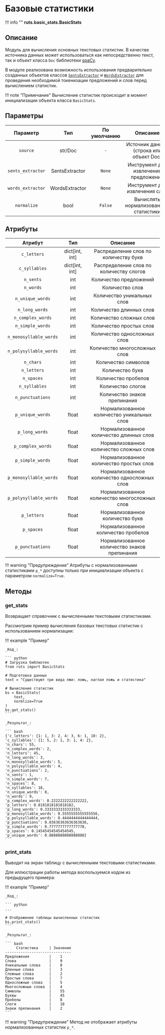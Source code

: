 # Базовые статистики

!!! info ""
    **ruts.basic_stats.BasicStats**

## Описание

Модуль для вычисления основных текстовых статистик. В качестве источника данных может использоваться как непосредственно текст, так и объект класса `Doc` библиотеки [spaCy](https://github.com/explosion/spaCy).

В модуле реализована возможность использования предварительно созданных объектов классов [`SentsExtractor`](../extractors/sentences.md) и [`WordsExtractor`](../extractors/words.md) для проведения необходимой токенизации предложений и слов перед вычислением статистик.

!!! note "Примечание"
    Вычисление статистик происходит в момент инициализации объекта класса `BasicStats`.

## Параметры

| Параметр | Тип | По умолчанию | Описание |
| :------: | :-: | :----------: | :------: |
| `source` | str/Doc | `-` | Источник данных (строка или объект Doc) |
| `sents_extractor` | SentsExtractor | `None` | Инструмент для извлечения предложений |
| `words_extractor` | WordsExtractor | `None` | Инструмент для извлечения слов |
| `normalize` | bool | `False` | Вычислять нормализованные статистики |

## Атрибуты

| Атрибут | Тип | Описание |
| :-----: | :-: | :------: |
| `c_letters` | dict[int, int] | Распределение слов по количеству букв |
| `c_syllables` | dict[int, int] | Распределение слов по количеству слогов |
| `n_sents` | int | Количество предложений |
| `n_words` | int | Количество слов |
| `n_unique_words` | int | Количество уникальных слов |
| `n_long_words` | int | Количество длинных слов |
| `n_complex_words` | int | Количество сложных слов |
| `n_simple_words` | int | Количество простых слов |
| `n_monosyllable_words` | int | Количество односложных слов |
| `n_polysyllable_words` | int | Количество многосложных слов |
| `n_chars` | int | Количество символов |
| `n_letters` | int | Количество букв |
| `n_spaces` | int | Количество пробелов |
| `n_syllables` | int | Количество слогов |
| `n_punctuations` | int | Количество знаков препинания |
| `p_unique_words` | float | Нормализованное количество уникальных слов |
| `p_long_words` | float | Нормализованное количество длинных слов |
| `p_complex_words` | float | Нормализованное количество сложных слов |
| `p_simple_words` | float | Нормализованное количество простых слов |
| `p_monosyllable_words` | float | Нормализованное количество односложных слов |
| `p_polysyllable_words` | float | Нормализованное количество многосложных слов |
| `p_letters` | float | Нормализованное количество букв |
| `p_spaces` | float | Нормализованное количество пробелов |
| `p_punctuations` | float | Нормализованное количество знаков препинания |

!!! warning "Предупреждение"
    Атрибуты с нормализованными статистиками `p_*` доступны только при инициализации объекта с параметром `normalize=True`.

## Методы

### get_stats

Возвращает справочник с вычисленными текстовыми статистиками.

Рассмотрим пример вычисления базовых текстовых статистик с использованием нормализации:

!!! example "Пример"

    _Код_:

    ``` python
    # Загрузка библиотек
    from ruts import BasicStats

    # Подготовка данных
    text = "Существуют три вида лжи: ложь, наглая ложь и статистика"

    # Вычисление статистик
    bs = BasicStats(
        text,
        normlize=True
    )
    bs.get_stats()
    ```

    _Результат_:

    ``` bash
    {'c_letters': {1: 1, 3: 2, 4: 3, 6: 1, 10: 2},
    'c_syllables': {1: 5, 2: 1, 3: 1, 4: 2},
    'n_chars': 55,
    'n_complex_words': 2,
    'n_letters': 45,
    'n_long_words': 3,
    'n_monosyllable_words': 5,
    'n_polysyllable_words': 4,
    'n_punctuations': 2,
    'n_sents': 1,
    'n_simple_words': 7,
    'n_spaces': 8,
    'n_syllables': 18,
    'n_unique_words': 8,
    'n_words': 9,
    'p_complex_words': 0.2222222222222222,
    'p_letters': 0.8181818181818182,
    'p_long_words': 0.3333333333333333,
    'p_monosyllable_words': 0.5555555555555556,
    'p_polysyllable_words': 0.4444444444444444,
    'p_punctuations': 0.03636363636363636,
    'p_simple_words': 0.7777777777777778,
    'p_spaces': 0.14545454545454545,
    'p_unique_words': 0.8888888888888888}
    ```

### print_stats

Выводит на экран таблицу с вычисленными текстовыми статистиками.

Для иллюстрации работы метода воспользуемся кодом из предыдущего примера:

!!! example "Пример"

    _Код_:

    ``` python
    ...
    
    # Отображение таблицы вычисленных статистик
    bs.print_stats()
    ```

    _Результат_:

    ``` bash
         Статистика     | Значение 
    ------------------------------
    Предложения         |    1     
    Слова               |    9     
    Уникальные слова    |    8     
    Длинные слова       |    3     
    Сложные слова       |    2     
    Простые слова       |    7     
    Односложные слова   |    5     
    Многосложные слова  |    4     
    Символы             |    55    
    Буквы               |    45    
    Пробелы             |    8     
    Слоги               |    18    
    Знаки препинания    |    2     
    ```

!!! warning "Предупреждение"
    Метод не отображает атрибуты нормализованных статистик `p_*`.
